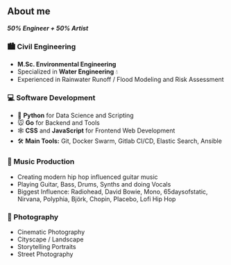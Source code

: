## About me

***50% Engineer + 50% Artist***

### :cityscape: Civil Engineering

- **M.Sc. Environmental Engineering**
- Specialized in **Water Engineering** :droplet: 
- Experienced in Rainwater Runoff / Flood Modeling and Risk Assessment


### :computer: Software Development

- :snake: **Python** for Data Science and Scripting
- :mouse: **Go** for Backend and Tools
- :spider_web: **CSS** and **JavaScript** for Frontend Web Development
- :hammer_and_wrench: **Main Tools:** Git, Docker Swarm, Gitlab CI/CD, Elastic Search, Ansible


### :musical_note: Music Production

- Creating modern hip hop influenced guitar music
- Playing Guitar, Bass, Drums, Synths and doing Vocals
- Biggest Influence: Radiohead, David Bowie, Mono, 65daysofstatic, Nirvana, Polyphia, Björk, Chopin, Placebo, Lofi Hip Hop


### :camera_flash: Photography

- Cinematic Photography
- Cityscape / Landscape
- Storytelling Portraits
- Street Photography
